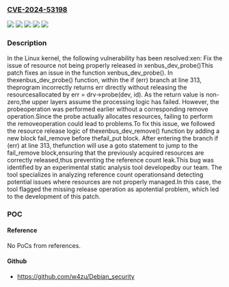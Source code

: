 ### [CVE-2024-53198](https://cve.mitre.org/cgi-bin/cvename.cgi?name=CVE-2024-53198)
![](https://img.shields.io/static/v1?label=Product&message=Linux&color=blue)
![](https://img.shields.io/static/v1?label=Version&message=&color=brightgreen)
![](https://img.shields.io/static/v1?label=Version&message=2.6.23%20&color=brightgreen)
![](https://img.shields.io/static/v1?label=Version&message=4bac07c993d03434ea902d3d4290d9e45944b66c%20&color=brightgreen)
![](https://img.shields.io/static/v1?label=Vulnerability&message=n%2Fa&color=blue)

### Description

In the Linux kernel, the following vulnerability has been resolved:xen: Fix the issue of resource not being properly released in xenbus_dev_probe()This patch fixes an issue in the function xenbus_dev_probe(). In thexenbus_dev_probe() function, within the if (err) branch at line 313, theprogram incorrectly returns err directly without releasing the resourcesallocated by err = drv->probe(dev, id). As the return value is non-zero,the upper layers assume the processing logic has failed. However, the probeoperation was performed earlier without a corresponding remove operation.Since the probe actually allocates resources, failing to perform the removeoperation could lead to problems.To fix this issue, we followed the resource release logic of thexenbus_dev_remove() function by adding a new block fail_remove before thefail_put block. After entering the branch if (err) at line 313, thefunction will use a goto statement to jump to the fail_remove block,ensuring that the previously acquired resources are correctly released,thus preventing the reference count leak.This bug was identified by an experimental static analysis tool developedby our team. The tool specializes in analyzing reference count operationsand detecting potential issues where resources are not properly managed.In this case, the tool flagged the missing release operation as apotential problem, which led to the development of this patch.

### POC

#### Reference
No PoCs from references.

#### Github
- https://github.com/w4zu/Debian_security

